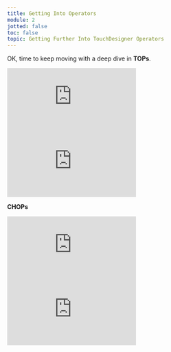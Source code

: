 ```yaml
---
title: Getting Into Operators
module: 2
jotted: false
toc: false
topic: Getting Further Into TouchDesigner Operators
---
```


OK, time to keep moving with a deep dive in **TOPs**.

<div class="embed-responsive embed-responsive-16by9"><iframe class="embed-responsive-item" src="https://www.youtube.com/embed/gVAPBqdUcgs" frameborder="0" allow="accelerometer; autoplay; encrypted-media; gyroscope; picture-in-picture" allowfullscreen></iframe></div>

<div class="embed-responsive embed-responsive-16by9"><iframe class="embed-responsive-item" src="https://www.youtube.com/embed/DzD2ilLO-9Q" frameborder="0" allow="accelerometer; autoplay; encrypted-media; gyroscope; picture-in-picture" allowfullscreen></iframe></div>


**CHOPs**

<div class="embed-responsive embed-responsive-16by9"><iframe class="embed-responsive-item" src="https://www.youtube.com/embed/OO_RUQ68q7A" frameborder="0" allow="accelerometer; autoplay; encrypted-media; gyroscope; picture-in-picture" allowfullscreen></iframe></div>

<div class="embed-responsive embed-responsive-16by9"><iframe class="embed-responsive-item" src="https://www.youtube.com/embed/egVTldRC72s" frameborder="0" allow="accelerometer; autoplay; encrypted-media; gyroscope; picture-in-picture" allowfullscreen></iframe></div>
